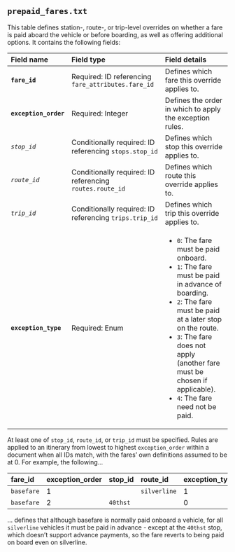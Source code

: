 ## `prepaid_fares.txt`
This table defines station-, route-, or trip-level overrides on whether a fare is paid aboard the vehicle or before boarding, as well as offering additional options. It contains the following fields:

Field name|Field type|Field details
:-|:-|:-
**`fare_id`**|Required: ID referencing `fare_attributes.fare_id`|Defines which fare this override applies to.
**`exception_order`**|Required: Integer|Defines the order in which to apply the exception rules.
*`stop_id`*|Conditionally required: ID referencing `stops.stop_id`|Defines which stop this override applies to.
*`route_id`*|Conditionally required: ID referencing `routes.route_id`|Defines which route this override applies to.
*`trip_id`*|Conditionally required: ID referencing `trips.trip_id`|Defines which trip this override applies to.
**`exception_type`**|Required: Enum|<ul><li>`0`: The fare must be paid onboard.</li><li>`1`: The fare must be paid in advance of boarding.</li><li>`2`: The fare must be paid at a later stop on the route.</li><li>`3`: The fare does not apply (another fare must be chosen if applicable).</li><li>`4`: The fare need not be paid.

At least one of `stop_id`, `route_id`, or `trip_id` must be specified. Rules are applied to an itinerary from lowest to highest `exception_order` within a document when all IDs match, with the fares’ own definitions assumed to be at 0. For example, the following…

fare_id|exception_order|stop_id|route_id|exception_type
:-|:-|:-|:-|:-
`basefare`|1||`silverline`|1
`basefare`|2|`40thst`||0
… defines that although basefare is normally paid onboard a vehicle, for all `silverline` vehicles it must be paid in advance - except at the `40thst` stop, which doesn’t support advance payments, so the fare reverts to being paid on board even on silverline.